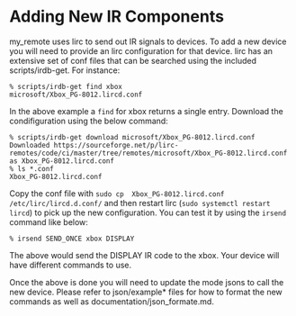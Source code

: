 # Adding New IR Components

my_remote uses lirc to send out IR signals to devices.  To add a new device you will need to provide an lirc configuration for that device.  lirc has an extensive set of conf files that can be searched using the included scripts/irdb-get.  For instance:

``` terminal
% scripts/irdb-get find xbox
microsoft/Xbox_PG-8012.lircd.conf
```

In the above example a `find` for xbox returns a single entry.  Download the condifiguration using the below command:

``` terminal
% scripts/irdb-get download microsoft/Xbox_PG-8012.lircd.conf
Downloaded https://sourceforge.net/p/lirc-remotes/code/ci/master/tree/remotes/microsoft/Xbox_PG-8012.lircd.conf as Xbox_PG-8012.lircd.conf
% ls *.conf
Xbox_PG-8012.lircd.conf
```

Copy the conf file with `sudo cp  Xbox_PG-8012.lircd.conf /etc/lirc/lircd.d.conf/` and then restart lirc (`sudo systemctl restart lircd`) to pick up the new configuration.  You can test it by using the `irsend` command like below:

```terminal
% irsend SEND_ONCE xbox DISPLAY
```

The above would send the DISPLAY IR code to the xbox.  Your device will have different commands to use.

Once the above is done you will need to update the mode jsons to call the new device.  Please refer to json/example* files for how to format the new commands as well as documentation/json_formate.md.
